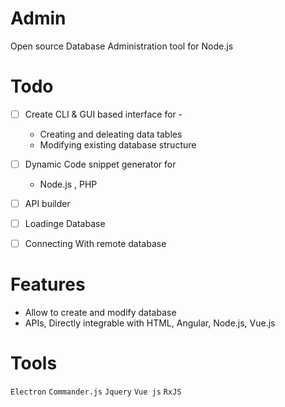 # Admin
Open source Database Administration tool for Node.js 

# Todo
- [ ] Create CLI & GUI based interface for - 
    - Creating and deleating data tables
    - Modifying existing database structure
  
- [ ] Dynamic Code snippet generator for 
    - Node.js , PHP

- [ ] API builder

- [ ] Loadinge Database
- [ ] Connecting With remote database

# Features
- Allow to create and modify database
- APIs, Directly integrable with HTML, Angular, Node.js, Vue.js


# Tools 
```Electron```
```Commander.js```
```Jquery```
```Vue js```
```RxJS```
